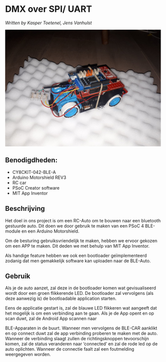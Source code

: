 # DMX over SPI/ UART
*Written by Kasper Toetenel, Jens Vanhulst*

![Project](afbeelding.jpg)

## Benodigdheden:
- CY8CKIT-042-BLE-A
- Arduino Motorshield REV3
- RC car
- PSoC Creator software
- MIT App Inventor

## Beschrijving

Het doel in ons project is om een RC-Auto om te bouwen naar een bluetooth gestuurde auto. Dit doen we door gebruik te maken van een PSoC 4 BLE-module en een Arduino Motorshield.
 
Om de besturing gebruiksvriendelijk te maken, hebben we ervoor gekozen om een APP te maken. Dit deden we met behulp van MIT App Inventor.

Als handige feature hebben we ook een bootloader geïmplementeerd zodanig dat men gemakkelijk software kan uploaden naar de BLE-Auto.

## Gebruik 

Als je de auto aanzet, zal deze in de bootloader komen wat gevisualiseerd wordt door een groen flikkerende LED. De bootloader zal vervolgens (als deze aanwezig is) de bootloadable application starten. 

Eens de applicatie gestart is, zal de blauwe LED flikkeren wat aangeeft dat het mogelijk is om een verbinding aan te gaan. Als je de App opent en op scan duwt, zal de Android App scannen naar

BLE-Apparaten in de buurt. Wanneer men vervolgens de BLE-CAR aanklikt en op connect duwt zal de app verbinding proberen te maken met de auto. Wanneer de verbinding slaagt zullen de richtingsknoppen tevoorschijn komen, zal de status veranderen naar ‘connected’ en zal de rode led op de auto oplichten. Wanneer de connectie faalt zal een foutmelding weergegeven worden.